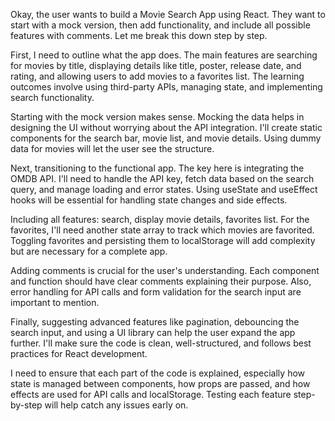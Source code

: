 Okay, the user wants to build a Movie Search App using React. They want to start with a mock version, then add functionality, and include all possible features with comments. Let me break this down step by step.

First, I need to outline what the app does. The main features are searching for movies by title, displaying details like title, poster, release date, and rating, and allowing users to add movies to a favorites list. The learning outcomes involve using third-party APIs, managing state, and implementing search functionality.

Starting with the mock version makes sense. Mocking the data helps in designing the UI without worrying about the API integration. I'll create static components for the search bar, movie list, and movie details. Using dummy data for movies will let the user see the structure.

Next, transitioning to the functional app. The key here is integrating the OMDB API. I'll need to handle the API key, fetch data based on the search query, and manage loading and error states. Using useState and useEffect hooks will be essential for handling state changes and side effects.

Including all features: search, display movie details, favorites list. For the favorites, I'll need another state array to track which movies are favorited. Toggling favorites and persisting them to localStorage will add complexity but are necessary for a complete app.

Adding comments is crucial for the user's understanding. Each component and function should have clear comments explaining their purpose. Also, error handling for API calls and form validation for the search input are important to mention.

Finally, suggesting advanced features like pagination, debouncing the search input, and using a UI library can help the user expand the app further. I'll make sure the code is clean, well-structured, and follows best practices for React development.

I need to ensure that each part of the code is explained, especially how state is managed between components, how props are passed, and how effects are used for API calls and localStorage. Testing each feature step-by-step will help catch any issues early on.
